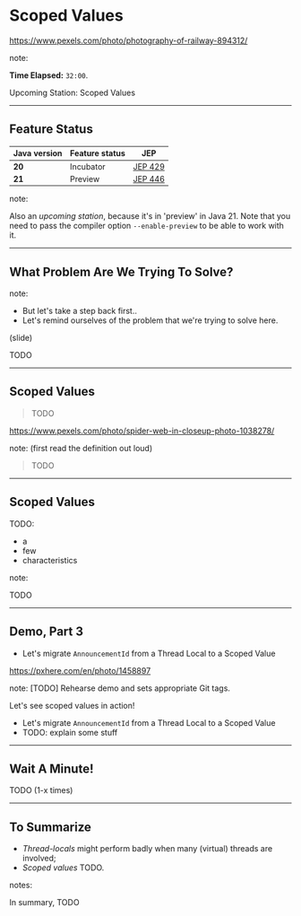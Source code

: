 <!-- .slide: data-background="img/background/upcoming-station.jpg" data-background-color="black" data-background-opacity="0.5"-->

# Scoped Values  <!-- .element: class="stroke" -->

<https://www.pexels.com/photo/photography-of-railway-894312/> <!-- .element: class="attribution" -->

note: 

**Time Elapsed:** `32:00`.

Upcoming Station: Scoped Values

---

## Feature Status

<table style="font-size: 100%">
    <thead>
        <tr>
            <th>Java version</th>
            <th>Feature status</th>
            <th>JEP</th>
        </tr>
    </thead>
    <tbody>    
        <tr class="greyed-out">
            <td><strong>20</strong></td>
            <td>Incubator <br/></td>
            <td><a href="https://openjdk.java.net/jeps/429">JEP 429</a></td>
        </tr>
        <tr>
            <td><strong>21</strong></td>
            <td>Preview<br/></td>
            <td><a href="https://openjdk.java.net/jeps/446">JEP 446</a></td>
        </tr>
    </tbody>
</table>

note:

Also an *upcoming station*, because it's in 'preview' in Java 21.
Note that you need to pass the compiler option `--enable-preview` to be able to work with it.

---

## What Problem Are We Trying To Solve?

note:

* But let's take a step back first..
* Let's remind ourselves of the problem that we're trying to solve here.

(slide)

TODO

---

<!-- .slide: data-background="img/background/spider-web.jpg" data-background-color="black" data-background-opacity="0.3"-->

## Scoped Values <!-- .element: class="stroke" -->

<blockquote class="explanation">
TODO
</blockquote>

<https://www.pexels.com/photo/spider-web-in-closeup-photo-1038278/> <!-- .element: class="attribution" -->

note:
(first read the definition out loud)
> TODO

---

## Scoped Values

TODO:

* a <!-- .element: class="fragment fade-in-then-semi-out" -->
* few <!-- .element: class="fragment fade-in-then-semi-out" -->
* characteristics <!-- .element: class="fragment fade-in-then-semi-out" -->

note:

TODO

---

<!-- .slide: data-background="img/background/binary-code.jpg" data-background-color="black" data-background-opacity="0.3" -->

## Demo, Part 3

- Let's migrate `AnnouncementId` from a Thread Local to a Scoped Value

<https://pxhere.com/en/photo/1458897> <!-- .element: class="attribution" -->

note:
[TODO] Rehearse demo and sets appropriate Git tags.

Let's see scoped values in action!

- Let's migrate `AnnouncementId` from a Thread Local to a Scoped Value
- TODO: explain some stuff

---

## Wait A Minute!

TODO (1-x times)

---

## To Summarize

<ul>
    <li class="fragment fade-in-then-semi-out"><em>Thread-locals</em> might perform badly when many (virtual) threads are involved;</li>
    <li class="fragment fade-in-then-semi-out"><em>Scoped values</em> TODO.</li>
</ul>

notes: 

In summary, TODO
